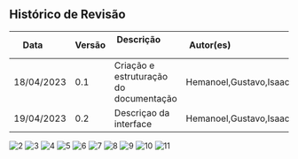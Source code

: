 ## Histórico de Revisão

| Data       | Versão | Descrição            | Autor(es)                                                   |
| ---------- | ------ | -------------------- | ------------------------------------------------------------ |
|18/04/2023 | 0.1 | Criação e estruturação do documentação | Hemanoel,Gustavo,Isaac,Daniela,Milena |
|19/04/2023 | 0.2 | Descriçao da interface | Hemanoel,Gustavo,Isaac,Daniela,Milena|

![2](https://github.com/mdsreq-fga-unb/2023.1-EasyStock/assets/88113694/1471337a-a30c-4292-89ca-e9b2937b206e)
![3](https://github.com/mdsreq-fga-unb/2023.1-EasyStock/assets/88113694/32a06498-b338-48c1-9b53-b5935a03d2d5)
![4](https://github.com/mdsreq-fga-unb/2023.1-EasyStock/assets/88113694/8de9d72a-cb29-4a86-bc07-8721c2fab02b)
![5](https://github.com/mdsreq-fga-unb/2023.1-EasyStock/assets/88113694/99d76ab3-fb71-422f-9000-7b3a6bf3e50f)
![6](https://github.com/mdsreq-fga-unb/2023.1-EasyStock/assets/88113694/7ea8259f-3471-45af-b23e-97dec1d597fd)
![7](https://github.com/mdsreq-fga-unb/2023.1-EasyStock/assets/88113694/ff8f1765-7fed-4132-b434-2ca98831051b)
![8](https://github.com/mdsreq-fga-unb/2023.1-EasyStock/assets/88113694/cceb7f5c-ff1c-4c18-9844-d4e8825c64b0)
![9](https://github.com/mdsreq-fga-unb/2023.1-EasyStock/assets/88113694/df9ab692-aed5-4cf6-98ac-e3fbfca3190a)
![10](https://github.com/mdsreq-fga-unb/2023.1-EasyStock/assets/88113694/b7f0ec44-02ca-43fe-a294-4a5d4f90e361)
![11](https://github.com/mdsreq-fga-unb/2023.1-EasyStock/assets/88113694/6ade595a-6dee-449a-a76d-43ccf2cd3f28)
